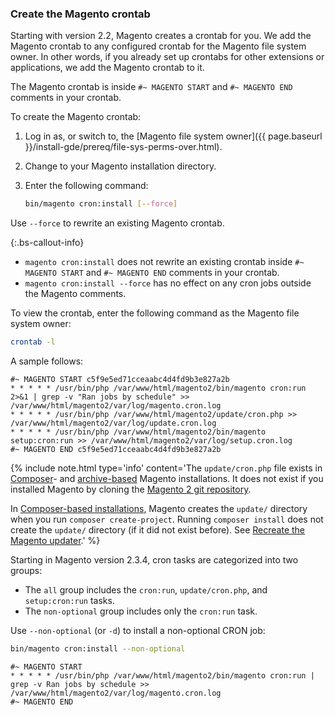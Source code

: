 ### Create the Magento crontab

Starting with version 2.2, Magento creates a crontab for you. We add the Magento crontab to any configured crontab for the Magento file system owner. In other words, if you already set up crontabs for other extensions or applications, we add the Magento crontab to it.

The Magento crontab is inside `#~ MAGENTO START` and `#~ MAGENTO END` comments in your crontab.

To create the Magento crontab:

1. Log in as, or switch to, the [Magento file system owner]({{ page.baseurl }}/install-gde/prereq/file-sys-perms-over.html).
1. Change to your Magento installation directory.
1. Enter the following command:

   ```bash
   bin/magento cron:install [--force]
   ```

Use `--force` to rewrite an existing Magento crontab.

{:.bs-callout-info}

*  `magento cron:install` does not rewrite an existing crontab inside `#~ MAGENTO START` and `#~ MAGENTO END` comments in your crontab.
*  `magento cron:install --force` has no effect on any cron jobs outside the Magento comments.

To view the crontab, enter the following command as the Magento file system owner:

```bash
crontab -l
```

A sample follows:

```terminal
#~ MAGENTO START c5f9e5ed71cceaabc4d4fd9b3e827a2b
* * * * * /usr/bin/php /var/www/html/magento2/bin/magento cron:run 2>&1 | grep -v "Ran jobs by schedule" >> /var/www/html/magento2/var/log/magento.cron.log
* * * * * /usr/bin/php /var/www/html/magento2/update/cron.php >> /var/www/html/magento2/var/log/update.cron.log
* * * * * /usr/bin/php /var/www/html/magento2/bin/magento setup:cron:run >> /var/www/html/magento2/var/log/setup.cron.log
#~ MAGENTO END c5f9e5ed71cceaabc4d4fd9b3e827a2b
```

{%
include note.html
type='info'
content='The `update/cron.php` file exists in [Composer](https://glossary.magento.com/composer)- and [archive-based](https://magento.com/tech-resources/download) Magento installations. It does not exist if you installed Magento by cloning the [Magento 2 git repository](https://github.com/magento/magento2/).

In [Composer-based installations](https://glossary.magento.com/composer), Magento creates the `update/` directory when you run `composer create-project`. Running `composer install` does not create the `update/` directory (if it did not exist before). See [Recreate the Magento updater](https://devdocs.magento.com/guides/v2.3/comp-mgr/updater/update-updater.html).'
%}

Starting in Magento version 2.3.4, cron tasks are categorized into two groups:

*  The `all` group includes the `cron:run`, `update/cron.php`, and `setup:cron:run` tasks.
*  The `non-optional` group includes only the `cron:run` task.

Use `--non-optional` (or `-d`) to install a non-optional CRON job:

```bash
bin/magento cron:install --non-optional
```

```terminal
#~ MAGENTO START
* * * * * /usr/bin/php /var/www/html/magento2/bin/magento cron:run | grep -v Ran jobs by schedule >> /var/www/html/magento2/var/log/magento.cron.log
#~ MAGENTO END
```

